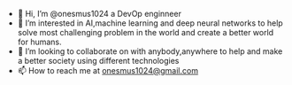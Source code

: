 - 👋 Hi, I’m @onesmus1024 a DevOp enginneer
- 👀 I’m interested in AI,machine learning and deep neural networks to help solve most challenging problem in the world and create a better world for humans.
- 💞️ I’m looking to collaborate on with anybody,anywhere to help and make a better society using different technologies
- 📫 How to reach me at onesmus1024@gmail.com

<!---
onesmus1024/onesmus1024 is a ✨ special ✨ repository because its `README.md` (this file) appears on your GitHub profile.
You can click the Preview link to take a look at your changes.
--->

